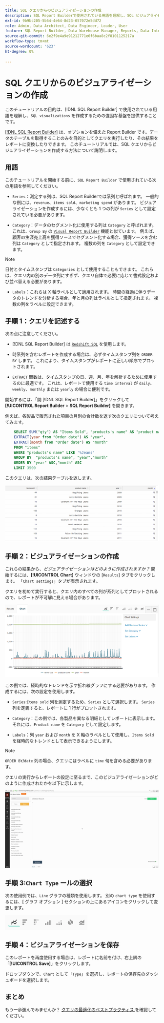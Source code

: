 ```yaml
---
title: SQL クエリからのビジュアライゼーションの作成
description: SQL Report Builderで使用されている用語を理解し、SQL ビジュアライゼーションを作成するための堅牢な基盤を提供します。
exl-id: 9b9bc205-5b64-4e64-8d23-057072e5dd72
role: Admin, Data Architect, Data Engineer, Leader, User
feature: SQL Report Builder, Data Warehouse Manager, Reports, Data Integration
source-git-commit: 6e2f9e4a9e91212771e6f6baa8c2f8101125217a
workflow-type: tm+mt
source-wordcount: '623'
ht-degree: 0%

---
```


# SQL クエリからのビジュアライゼーションの作成

このチュートリアルの目的は、[!DNL SQL Report Builder] で使用されている用語を理解し、`SQL visualizations` を作成するための強固な基盤を提供することです。

[[!DNL SQL Report Builder]](../data-analyst/dev-reports/sql-rpt-bldr.md) は、オプションを備えた Report Builder です。データのテーブルを取得することのみを目的としてクエリを実行したり、その結果をレポートに変換したりできます。 このチュートリアルでは、SQL クエリからビジュアライゼーションを作成する方法について説明します。

## 用語

このチュートリアルを開始する前に、`SQL Report Builder` で使用されている次の用語を参照してください。

- `Series`：測定する列は、SQL Report Builderでは系列と呼ばれます。 一般的な例には、`revenue`、`items sold`、`marketing spend` があります。 ビジュアライゼーションを作成するには、少なくとも 1 つの列が `Series` として設定されている必要があります。

- `Category`：データのセグメント化に使用する列は `Category` と呼ばれます。これは、`Group By` の [`Visual Report Builder`](../data-user/reports/ess-rpt-build-visual.md) 機能と似ています。 例えば、顧客の生涯売上高を獲得ソースでセグメント化する場合、獲得ソースを含む列は `Category` として指定されます。 複数の列を `Category` として設定できます。

>[!NOTE]
>
>日付とタイムスタンプは `Categories` として使用することもできます。 これらは、クエリ内の別のデータ列にすぎず、クエリ自体で必要に応じて書式設定および並べ替える必要があります。

- `Labels`：これらは X 軸ラベルとして適用されます。 時間の経過に伴うデータのトレンドを分析する場合、年と月の列はラベルとして指定されます。 複数の列をラベルに設定できます。

## 手順 1：クエリを記述する

次の点に注意してください。

- [!DNL SQL Report Builder] は [`Redshift SQL`](https://docs.aws.amazon.com/redshift/latest/dg/c_redshift-and-postgres-sql.html) を使用します。

- 時系列を含むレポートを作成する場合は、必ずタイムスタンプ列を `ORDER BY` します。 これにより、タイムスタンプがレポートに正しい順序でプロットされます。

- `EXTRACT` 関数は、タイムスタンプの日、週、月、年を解析するために使用するのに最適です。 これは、レポートで使用する `time interval` が `daily`、`weekly`、`monthly` または `yearly` の場合に便利です。

開始するには、「開 [!DNL SQL Report Builder]」をクリックして **[!UICONTROL Report Builder** > **SQL Report Builder]** を開きます。

例えば、各製品で販売された項目の月別の合計数を返す次のクエリについて考えてみます。

```sql
    SELECT SUM("qty") AS "Items Sold", "products's name" AS "product name",
    EXTRACT(year from "Order date") AS "year",
    EXTRACT(month from "Order date") AS "month"
    FROM "items"
    WHERE "products's name" LIKE '%Jeans'
    GROUP BY  "products's name", "year","month"
    ORDER BY "year" ASC,"month" ASC
    LIMIT 3500
```

このクエリは、次の結果テーブルを返します。

![](../assets/SQL_results_table.png)

## 手順 2：ビジュアライゼーションの作成

これらの結果から、*ビジュアライゼーションはどのように作成されますか？* 開始するには、**[!UICONTROL Chart]** ウィンドウの [`Results`] タブをクリックします。 「`Chart settings`」タブが表示されます。

クエリを初めて実行すると、クエリ内のすべての列が系列としてプロットされるので、レポートが不可解に見える場合があります。

![](../assets/SQL_initial_report_results.png)

この例では、経時的なトレンドを示す折れ線グラフにする必要があります。 作成するには、次の設定を使用します。

- `Series`:`Items sold` 列を測定するため、`Series` として選択します。 `Series` 列を定義すると、レポートに 1 行がプロットされます。

- `Category`：この例では、各製品を異なる明細としてレポートに表示します。 それには、`Product name` を `Category` として設定します。

- `Labels`：列 `year` および `month` を X 軸のラベルとして使用し、`Items Sold` を経時的なトレンドとして表示できるようにします。

>[!NOTE]
>
>`ORDER BY`/`date` 列の場合、クエリにはラベルに `time` 句を含める必要があります。

クエリの実行からレポートの設定に至るまで、このビジュアライゼーションがどのように作成されたかを以下に示します。

![](../assets/SQL_report_settings.gif)

## 手順 3:`Chart Type` ールの選択

次の使用例では、`Line` グラフの種類を使用します。 別の `chart type` を使用するには、[ グラフ オプション ] セクションの上にあるアイコンをクリックして変更します。

![](../assets/Chart_types.png)

## 手順 4：ビジュアライゼーションを保存

このレポートを再度使用する場合は、レポートに名前を付け、右上隅の「**[!UICONTROL Save]**」をクリックします。

ドロップダウンで、`Chart` として「`Type`」を選択し、レポートの保存先のダッシュボードを選択します。

## まとめ

もう一歩進んでみませんか？ [ クエリの最適化のベストプラクティス ](../best-practices/optimizing-your-sql-queries.md) を確認してください。
